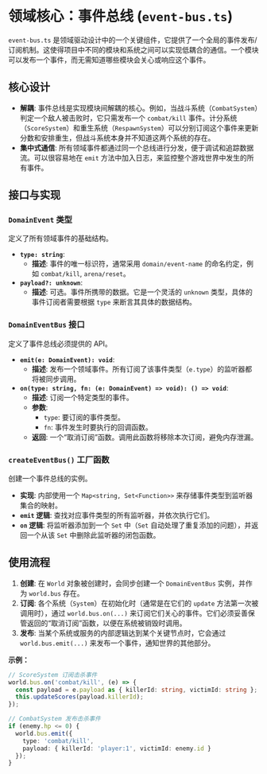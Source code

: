 # 领域核心：事件总线 (`event-bus.ts`)

`event-bus.ts` 是领域驱动设计中的一个关键组件，它提供了一个全局的事件发布/订阅机制。这使得项目中不同的模块和系统之间可以实现低耦合的通信。一个模块可以发布一个事件，而无需知道哪些模块会关心或响应这个事件。

## 核心设计

- **解耦**: 事件总线是实现模块间解耦的核心。例如，当战斗系统（`CombatSystem`）判定一个敌人被击败时，它只需发布一个 `combat/kill` 事件。计分系统（`ScoreSystem`）和重生系统（`RespawnSystem`）可以分别订阅这个事件来更新分数和安排重生，但战斗系统本身并不知道这两个系统的存在。
- **集中式通信**: 所有领域事件都通过同一个总线进行分发，便于调试和追踪数据流。可以很容易地在 `emit` 方法中加入日志，来监控整个游戏世界中发生的所有事件。

## 接口与实现

### `DomainEvent` 类型

定义了所有领域事件的基础结构。

- **`type: string`**:
  - **描述**: 事件的唯一标识符，通常采用 `domain/event-name` 的命名约定，例如 `combat/kill`, `arena/reset`。
- **`payload?: unknown`**:
  - **描述**: 可选。事件所携带的数据。它是一个灵活的 `unknown` 类型，具体的事件订阅者需要根据 `type` 来断言其具体的数据结构。

### `DomainEventBus` 接口

定义了事件总线必须提供的 API。

- **`emit(e: DomainEvent): void`**:
  - **描述**: 发布一个领域事件。所有订阅了该事件类型（`e.type`）的监听器都将被同步调用。
- **`on(type: string, fn: (e: DomainEvent) => void): () => void`**:
  - **描述**: 订阅一个特定类型的事件。
  - **参数**:
    - `type`: 要订阅的事件类型。
    - `fn`: 事件发生时要执行的回调函数。
  - **返回**: 一个“取消订阅”函数。调用此函数将移除本次订阅，避免内存泄漏。

### `createEventBus()` 工厂函数

创建一个事件总线的实例。

- **实现**: 内部使用一个 `Map<string, Set<Function>>` 来存储事件类型到监听器集合的映射。
- **`emit` 逻辑**: 查找对应事件类型的所有监听器，并依次执行它们。
- **`on` 逻辑**: 将监听器添加到一个 `Set` 中（`Set` 自动处理了重复添加的问题），并返回一个从该 `Set` 中删除此监听器的闭包函数。

## 使用流程

1.  **创建**: 在 `World` 对象被创建时，会同步创建一个 `DomainEventBus` 实例，并作为 `world.bus` 存在。
2.  **订阅**: 各个系统（`System`）在初始化时（通常是在它们的 `update` 方法第一次被调用时），通过 `world.bus.on(...)` 来订阅它们关心的事件。它们必须妥善保管返回的“取消订阅”函数，以便在系统被销毁时调用。
3.  **发布**: 当某个系统或服务的内部逻辑达到某个关键节点时，它会通过 `world.bus.emit(...)` 来发布一个事件，通知世界的其他部分。

**示例：**
```typescript
// ScoreSystem 订阅击杀事件
world.bus.on('combat/kill', (e) => {
  const payload = e.payload as { killerId: string, victimId: string };
  this.updateScores(payload.killerId);
});

// CombatSystem 发布击杀事件
if (enemy.hp <= 0) {
  world.bus.emit({
    type: 'combat/kill',
    payload: { killerId: 'player:1', victimId: enemy.id }
  });
}
```
